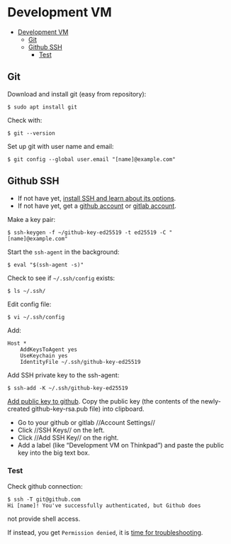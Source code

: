 # Development VM

- [Development VM](#development-vm)
  - [Git](#git)
  - [Github SSH](#github-ssh)
    - [Test](#test)

## Git

Download and install git (easy from repository):

    $ sudo apt install git

Check with:

    $ git --version

Set up git with user name and email:

    $ git config --global user.email "[name]@example.com"

## Github SSH

* If not have yet, [install SSH and learn about its options](../ssh.md).
* If not have yet, get a [github account](https://github.com/) or [gitlab account](https://about.gitlab.com/).

Make a key pair:

    $ ssh-keygen -f ~/github-key-ed25519 -t ed25519 -C "[name]@example.com" 

Start the `ssh-agent` in the background:

    $ eval "$(ssh-agent -s)"

Check to see if `~/.ssh/config` exists:

    $ ls ~/.ssh/

Edit config file:

    $ vi ~/.ssh/config

Add:

    Host *
        AddKeysToAgent yes
        UseKeychain yes
        IdentityFile ~/.ssh/github-key-ed25519

Add SSH private key to the ssh-agent:

    $ ssh-add -K ~/.ssh/github-key-ed25519

[Add public key to github](https://docs.github.com/en/github/authenticating-to-github/connecting-to-github-with-ssh/adding-a-new-ssh-key-to-your-github-account). Copy the public key (the contents of the newly-created github-key-rsa.pub file) into clipboard.
* Go to your github or gitlab //Account Settings//
* Click //SSH Keys// on the left.
* Click //Add SSH Key// on the right.
* Add a label (like “Development VM on Thinkpad”) and paste the public key into the big text box.

### Test

Check github connection:

    $ ssh -T git@github.com
    Hi [name]! You've successfully authenticated, but Github does
not provide shell access.

If instead, you get `Permission denied`, it is [time for troubleshooting](https://docs.github.com/en/github/authenticating-to-github/troubleshooting-ssh/error-permission-denied-publickey).

